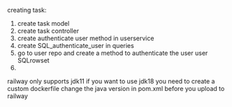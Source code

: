 creating task:
1. create task model
2. create task controller
3. create authenticate user method in userservice
4. create SQL_authenticate_user in queries
5. go to user repo and create a method to authenticate the user 
    user SQLrowset 
6. 


railway only supports jdk11
if you want to use jdk18 you need to create a custom dockerfile 
change the java version in pom.xml before you upload to railway 